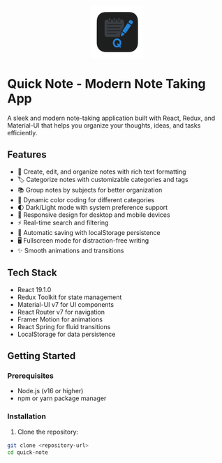 <div align="center">
  <img src="public/logo512.png" alt="Quick Note Logo" width="120"/>
</div>

# Quick Note - Modern Note Taking App

A sleek and modern note-taking application built with React, Redux, and Material-UI that helps you organize your thoughts, ideas, and tasks efficiently.

## Features

- 📝 Create, edit, and organize notes with rich text formatting
- 🏷️ Categorize notes with customizable categories and tags
- 📚 Group notes by subjects for better organization
- 🎨 Dynamic color coding for different categories
- 🌓 Dark/Light mode with system preference support
- 📱 Responsive design for desktop and mobile devices
- ⚡ Real-time search and filtering
- 💾 Automatic saving with localStorage persistence
- 🖥️ Fullscreen mode for distraction-free writing
- ✨ Smooth animations and transitions

## Tech Stack

- React 19.1.0
- Redux Toolkit for state management
- Material-UI v7 for UI components
- React Router v7 for navigation
- Framer Motion for animations
- React Spring for fluid transitions
- LocalStorage for data persistence

## Getting Started

### Prerequisites

- Node.js (v16 or higher)
- npm or yarn package manager

### Installation

1. Clone the repository:
```bash
git clone <repository-url>
cd quick-note

